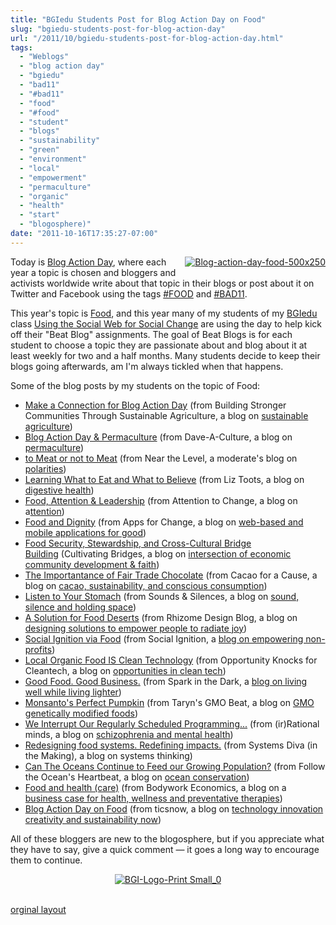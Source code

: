 ```yaml
---
title: "BGIedu Students Post for Blog Action Day on Food"
slug: "bgiedu-students-post-for-blog-action-day"
url: "/2011/10/bgiedu-students-post-for-blog-action-day.html"
tags:
  - "Weblogs"
  - "blog action day"
  - "bgiedu"
  - "bad11"
  - "#bad11"
  - "food"
  - "#food"
  - "student"
  - "blogs"
  - "sustainability"
  - "green"
  - "environment"
  - "local"
  - "empowerment"
  - "permaculture"
  - "organic"
  - "health"
  - "start"
  - "blogosphere)"
date: "2011-10-16T17:35:27-07:00"
---
```

<p><a href="/previous/.a/6a00d8341d8bc053ef0154362c6f5f970c-pi" style="float: right;"><img alt="Blog-action-day-food-500x250" class="asset  asset-image at-xid-6a00d8341d8bc053ef0154362c6f5f970c" src="/previous/.a/6a00d8341d8bc053ef0154362c6f5f970c-320wi" style="margin: 0px 0px 5px 5px;" title="Blog-action-day-food-500x250" /></a>Today is <a href="http://blogactionday.org/" target="_self" title="Blog Action Day Website">Blog Action Day</a>, where each year a topic is chosen and bloggers and activists worldwide write about that topic in their blogs or post about it on Twitter and Facebook using the tags <a href="http://twitter.com/search/%23food" target="_self">#FOOD</a> and&#0160;<a href="http://twitter.com/search/%23bad11" target="_self">#BAD11</a>.</p>
<p>This year&#39;s topic is <a href="http://blogactionday.org/why-food/" target="_self" title="Blog Action Day — Why Food?">Food</a>, and this year many of my students of my <a href="http://www.bgi.edu" target="_self">BGIedu</a> class <a href="http://www.bgi.edu/voice-of-bgi/social-web-for-social-change/" target="_self">Using the Social Web for Social Change</a>&#0160;are using the day to help kick off their &quot;Beat Blog&quot; assignments. The goal of Beat Blogs is for each student to choose a topic they are passionate about and blog about it at least weekly for two and a half months. Many students decide to keep their blogs going afterwards, am I&#39;m always tickled when that happens.</p>
<p>Some of the blog posts by my students on the topic of Food:</p>
<ul>
<li><a href="http://localfoods-localeconomy.blogspot.com/2011/10/make-connection-for-blog-action-day.html" target="_self">Make a Connection for Blog Action Day</a> (from&#0160;Building Stronger Communities Through Sustainable Agriculture, a blog on <a href="http://localfoods-localeconomy.blogspot.com/2011/10/we-all-gotta-eat.html" target="_self">sustainable agriculture</a>)</li>
<li><a href="http://daveaculture.blogspot.com/2011/10/blog-action-day-permaculture-out-of.html" target="_self">Blog Action Day &amp; Permaculture</a>&#0160;(from Dave-A-Culture, a blog on <a href="http://daveaculture.blogspot.com/2011/10/permaculture-ancient-wisdom-modern.html" target="_self">permaculture</a>)</li>
<li><a href="http://nearthelevel.wordpress.com/2011/10/16/to-meat-or-not-to-meat/" target="_self">to Meat or not to Meat</a> (from Near the Level, a moderate&#39;s blog on <a href="http://nearthelevel.wordpress.com/2011/10/01/whats-in-store/" target="_self">polarities</a>)</li>
<li><a href="http://liztoots.blogspot.com/2011/10/learning-what-to-eat-and-what-to.html" target="_self">Learning What to Eat and What to Believe</a> (from Liz Toots, a blog on <a href="http://liztoots.blogspot.com/2011/10/first-little-nibble.html" target="_self">digestive health</a>)</li>
<li><a href="http://attentiontochange.com/2011/10/food-attention-and-leadership/" target="_self">Food, Attention &amp; Leadership</a> (from Attention to Change, a blog on a<a href="http://attentiontochange.com/2011/10/welcome/" target="_self">ttention</a>)</li>
<li><a href="http://appsforchange.blogspot.com/2011/10/food-and-dignity.html" target="_self">Food and Dignity</a>&#0160;(from Apps for Change, a blog on <a href="http://appsforchange.blogspot.com/" target="_self">web-based and mobile applications for good</a>)</li>
<li><a href="http://cultivatingbridges.wordpress.com/2011/10/16/blog-action-day-food-security-stewardship-and-cross-cultural-bridge-building/" target="_self">Food Security, Stewardship, and Cross-Cultural Bridge Building</a>&#0160;(Cultivating Bridges, a blog on <a href="http://cultivatingbridges.wordpress.com/2011/10/05/welcome-to-cultivating-bridges/" target="_self">intersection of economic community development &amp; faith</a>)</li>
<li><a href="http://cacaoforacause.wordpress.com/2011/10/16/blog-action-day-world-food-day-the-importance-of-fair-trade-chocolate-bad11/" target="_self">The Importantance of Fair Trade Chocolate</a> (from Cacao for a Cause, a blog on&#0160;<a href="http://cacaoforacause.wordpress.com/2011/10/05/hello-world/" target="_self">cacao, sustainability, and conscious consumption</a>)</li>
<li><a href="http://patrick-rost-sounds-and-silences.blogspot.com/2011/10/2011-10-16-listen-to-your-stomach.html" target="_self">Listen to Your Stomach</a> (from Sounds &amp; Silences, a blog on <a href="http://patrick-rost-sounds-and-silences.blogspot.com/2011/10/2011-10-09-mgt-566sx-week-3-beat.html" target="_self">sound, silence and holding space</a>)</li>
<li><a href="http://blog.ceurvorst.com/2011/10/16/blog-action-day-a-solution-for-food-deserts/" target="_self">A Solution for Food Deserts</a> (from Rhizome Design Blog, a blog on <a href="http://blog.ceurvorst.com/2011/10/11/social-web-learning-journal-post-1/" target="_self">designing solutions to empower people to radiate joy</a>)</li>
<li><a href="http://socialignition.blogspot.com/2011/10/social-ignition-via-food-blog-action.html" target="_self">Social Ignition via Food</a> (from Social Ignition, a <a href="http://socialignition.blogspot.com/2011/10/start-your-engines.html" target="_self">blog on empowering non-profits</a>)</li>
<li><a href="http://opportunityknocksforcleantech.blogspot.com/2011/10/local-organic-food-is-clean-technology.html" target="_self">Local Organic Food IS Clean Technology</a> (from Opportunity Knocks for Cleantech, a blog on <a href="http://opportunityknocksforcleantech.blogspot.com/2011/10/clean-energy-unreliable-subsidies.html" target="_self">opportunities in clean tech</a>)</li>
<li><a href="http://tamarasparkinthedark.blogspot.com/2011/10/blog-action-day-good-food-good-business.html" target="_self">Good Food. Good Business.</a> (from Spark in the Dark, a <a href="http://tamarasparkinthedark.blogspot.com/2011/10/welcome-to-spark-in-dark.html" target="_self">blog on living well while living lighter</a>)</li>
<li><a href="http://gmobeat.blogspot.com/2011/10/monsantos-perfect-pumpkin.html" target="_self">Monsanto&#39;s Perfect Pumpkin</a> (from Taryn&#39;s GMO Beat, a blog on <a href="http://gmobeat.blogspot.com/2011/10/stay-tuned.html" target="_self">GMO genetically modified foods</a>)</li>
<li><a href="http://irrational-minds.blogspot.com/2011/10/we-interrupt-our-regularly-scheduled.html" target="_self">We Interrupt Our Regularly Scheduled Programming...</a> (from (ir)Rational minds, a blog on <a href="http://irrational-minds.blogspot.com/2011/10/fitting.html" target="_self">schizophrenia and mental health</a>)</li>
<li><a href="http://systemsdiva.blogspot.com/2011/10/redesignin-food-systems-redefining.html" target="_self">Redesigning food systems. Redefining impacts.</a> (from Systems Diva (in the Making), a blog on systems thinking)</li>
<li><a href="http://oceanheartbeat.blogspot.com/2011/10/can-oceans-continue-to-feed-our-growing.html" target="_self">Can The Oceans Continue to Feed our Growing Population?</a> (from Follow the Ocean&#39;s Heartbeat, a blog on <a href="http://oceanheartbeat.blogspot.com/2011/10/listen-to-rhythm-of-ocean-its-calling.html" target="_self">ocean conservation</a>)</li>
<li><a href="http://bodyworkeconomics.wordpress.com/2011/10/17/food-and-health-care/" target="_self">Food and health (care)</a> (from&#0160;Bodywork Economics, a blog on a <a href="http://bodyworkeconomics.wordpress.com/2011/09/30/hello-world/" target="_self">business case for health, wellness and preventative therapies</a>)</li>
<li><a href="http://ticsnow.wordpress.com/" target="_self">Blog Action Day on Food</a> (from ticsnow, a blog on <a href="http://ticsnow.wordpress.com/2011/10/15/ticsnow-demystified/" target="_self">technology innovation creativity and sustainability now</a>)</li>
</ul>
<p>All of these bloggers are new to the blogosphere, but if you appreciate what they have to say, give a quick comment — it goes a long way to encourage them to continue.</p>
<p style="text-align: center;"><a href="/previous/.a/6a00d8341d8bc053ef01539258a42d970b-pi" style="display: inline;"><img alt="BGI-Logo-Print Small_0" border="0" class="asset  asset-image at-xid-6a00d8341d8bc053ef01539258a42d970b" src="/previous/.a/6a00d8341d8bc053ef01539258a42d970b-800wi" title="BGI-Logo-Print Small_0" /></a><br /><br /></p>
<ul>
</ul>
<p class="previous"><a href="/previous/2011/10/bgiedu-students-post-for-blog-action-day.html" rel="syndication">orginal layout</a></p>
